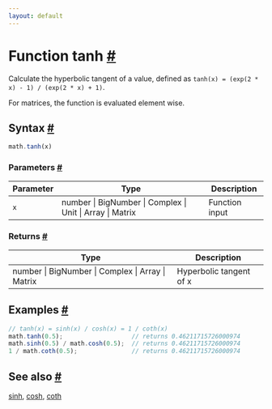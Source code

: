 ```yaml
---
layout: default
---
```


<h1 id="function-tanh">Function tanh <a href="#function-tanh" title="Permalink">#</a></h1>

Calculate the hyperbolic tangent of a value,
defined as `tanh(x) = (exp(2 * x) - 1) / (exp(2 * x) + 1)`.

For matrices, the function is evaluated element wise.


<h2 id="syntax">Syntax <a href="#syntax" title="Permalink">#</a></h2>

```js
math.tanh(x)
```

<h3 id="parameters">Parameters <a href="#parameters" title="Permalink">#</a></h3>

Parameter | Type | Description
--------- | ---- | -----------
`x` | number &#124; BigNumber &#124; Complex &#124; Unit &#124; Array &#124; Matrix | Function input

<h3 id="returns">Returns <a href="#returns" title="Permalink">#</a></h3>

Type | Description
---- | -----------
number &#124; BigNumber &#124; Complex &#124; Array &#124; Matrix | Hyperbolic tangent of x


<h2 id="examples">Examples <a href="#examples" title="Permalink">#</a></h2>

```js
// tanh(x) = sinh(x) / cosh(x) = 1 / coth(x)
math.tanh(0.5);                   // returns 0.46211715726000974
math.sinh(0.5) / math.cosh(0.5);  // returns 0.46211715726000974
1 / math.coth(0.5);               // returns 0.46211715726000974
```


<h2 id="see-also">See also <a href="#see-also" title="Permalink">#</a></h2>

[sinh](sinh.html),
[cosh](cosh.html),
[coth](coth.html)


<!-- Note: This file is automatically generated from source code comments. Changes made in this file will be overridden. -->
